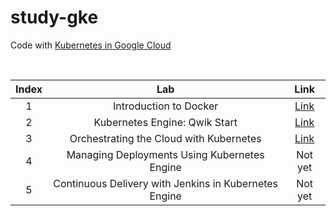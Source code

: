 # study-gke
Code with [Kubernetes in Google Cloud](https://www.cloudskillsboost.google/quests/29)

<br>

| Index | Lab | Link |
| :---: | :---: | :---: | 
| 1 | Introduction to Docker | [Link](https://github.com/raae7742/study-gke/tree/main/Introduction%20to%20Docker) |
| 2 | Kubernetes Engine: Qwik Start | [Link](https://github.com/raae7742/study-gke/tree/main/Kubernetes%20Engine:%20Qwik%20Start) |
| 3 | Orchestrating the Cloud with Kubernetes | [Link](https://github.com/raae7742/study-gke/tree/main/Orchestrating%20the%20Cloud%20with%20Kubernetes) |
| 4 | Managing Deployments Using Kubernetes Engine | Not yet |
| 5 | Continuous Delivery with Jenkins in Kubernetes Engine | Not yet |
